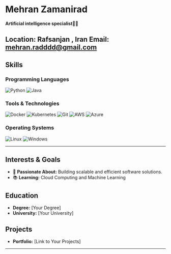 # Mehran Zamanirad

**Artificial intelligence specialist👨‍💻**

**Location:** Rafsanjan , Iran
**Email:** mehran.radddd@gmail.com  
---

## Skills

### Programming Languages
![Python](https://img.shields.io/badge/-Python-3776AB?logo=python&logoColor=white&style=for-the-badge)
![Java](https://img.shields.io/badge/-Java-007396?logo=java&logoColor=white&style=for-the-badge)

### Tools & Technologies
![Docker](https://img.shields.io/badge/-Docker-2496ED?logo=docker&logoColor=white&style=for-the-badge)
![Kubernetes](https://img.shields.io/badge/-Kubernetes-326CE5?logo=kubernetes&logoColor=white&style=for-the-badge)
![Git](https://img.shields.io/badge/-Git-F05032?logo=git&logoColor=white&style=for-the-badge)
![AWS](https://img.shields.io/badge/-AWS-232F3E?logo=amazon-aws&logoColor=white&style=for-the-badge)
![Azure](https://img.shields.io/badge/-Azure-0078D4?logo=microsoft-azure&logoColor=white&style=for-the-badge)

### Operating Systems
![Linux](https://img.shields.io/badge/-Linux-FCC624?logo=linux&logoColor=black&style=for-the-badge)
![Windows](https://img.shields.io/badge/-Windows-0078D6?logo=windows&logoColor=white&style=for-the-badge)

---

## Interests & Goals
- 🚀 **Passionate About:** Building scalable and efficient software solutions.
- 📚 **Learning:** Cloud Computing and Machine Learning

## Education
- **Degree:** [Your Degree]  
- **University:** [Your University]

## Projects
- **Portfolio:** [Link to Your Projects]

---
